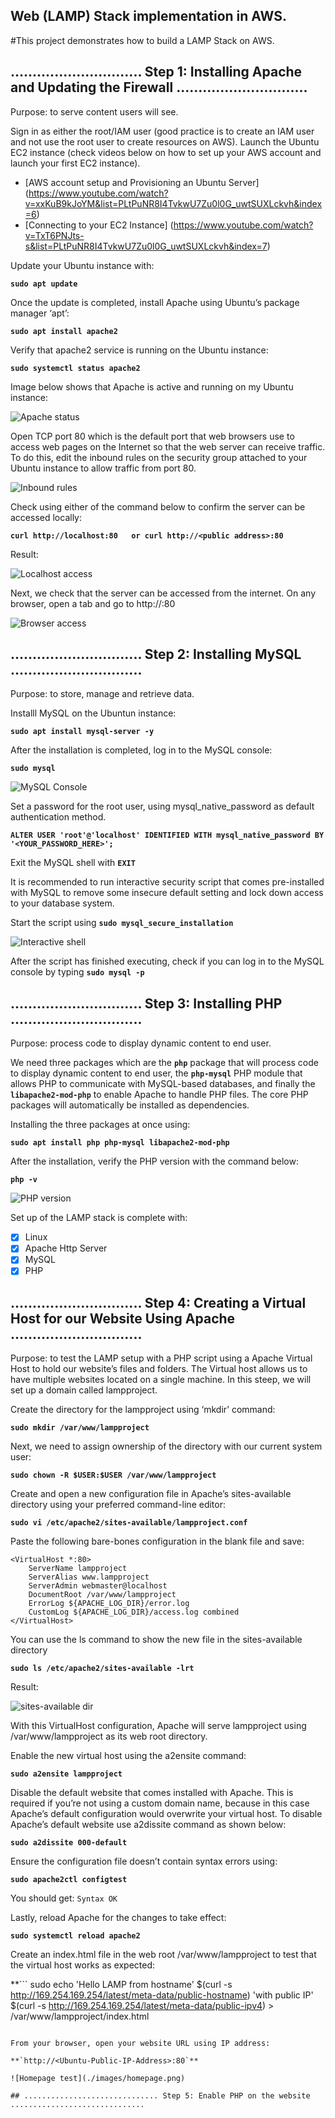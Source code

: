 ## Web (LAMP) Stack implementation in AWS.

#This project demonstrates how to build a LAMP Stack on AWS.

## .............................. Step 1: Installing Apache and Updating the Firewall ..............................

Purpose: to serve content users will see.

Sign in as either the root/IAM user (good practice is to create an IAM user and not use the root user to create resources on AWS).
Launch the Ubuntu EC2 instance (check videos below on how to set up your AWS account and launch your first EC2 instance).

- [AWS account setup and Provisioning an Ubuntu Server] (https://www.youtube.com/watch?v=xxKuB9kJoYM&list=PLtPuNR8I4TvkwU7Zu0l0G_uwtSUXLckvh&index=6)
- [Connecting to your EC2 Instance] (https://www.youtube.com/watch?v=TxT6PNJts-s&list=PLtPuNR8I4TvkwU7Zu0l0G_uwtSUXLckvh&index=7)

Update your Ubuntu instance with:

**`sudo apt update`**

Once the update is completed, install Apache using Ubuntu’s package manager ‘apt’:

**`sudo apt install apache2`**

Verify that apache2 service is running on the Ubuntu instance:

**`sudo systemctl status apache2`**

Image below shows that Apache is active and running on my Ubuntu instance:

![Apache status](./images/running_apache.png)

Open TCP port 80 which is the default port that web browsers use to access web pages on the Internet so that the web server can receive traffic. To do this, edit the inbound rules on the security group attached to your Ubuntu instance to allow traffic from port 80.

![Inbound rules](./images/inbound_rule.png)

Check using either of the command below to confirm the server can be accessed locally:

**`curl http://localhost:80  
or curl http://<public address>:80`**

Result:

![Localhost access](./images/localhost.png)

Next, we check that the server can be accessed from the internet. On any browser, open a tab and go to http://<Ubuntu-Instance-Public-IP-Address>:80

![Browser access](./images/browser.png)

## .............................. Step 2: Installing MySQL ..............................

Purpose: to store, manage and retrieve data.

Installl MySQL on the Ubuntun instance:

 **`sudo apt install mysql-server -y`**

After the installation is completed, log in to the MySQL console:

**`sudo mysql`**

![MySQL Console](./images/mysql_console.png)

Set a password for the root user, using mysql_native_password as default authentication method. 

**`ALTER USER 'root'@'localhost' IDENTIFIED WITH mysql_native_password BY '<YOUR_PASSWORD_HERE>';`**

Exit the MySQL shell with **`EXIT`**

It is recommended to run  interactive security script that comes pre-installed with MySQL to remove some insecure default setting and lock down access to your database system.

Start the script using **`sudo mysql_secure_installation`**

![Interactive shell](./images/interactive_shell.png)

After the script has finished executing, check if you can log in to the MySQL console by typing **`sudo mysql -p`**

## .............................. Step 3: Installing PHP ..............................

Purpose: process code to display dynamic content to end user.

We need three packages which are the **`php`** package that will process code to display dynamic content to end user, the **`php-mysql`** PHP module that allows PHP to communicate with MySQL-based databases, and finally the **`libapache2-mod-php`** to enable Apache to handle PHP files. The core PHP packages will automatically be installed as dependencies.

Installing the three packages at once using: 

**`sudo apt install php php-mysql libapache2-mod-php`**

After the installation, verify the PHP version with the command below:

**`php -v`**

![PHP version](./images/php_version.png)

Set up of the LAMP stack is complete with:

- [x] Linux
- [x] Apache Http Server
- [x] MySQL
- [x] PHP

## .............................. Step 4: Creating a Virtual Host for our Website Using Apache ..............................

Purpose: to test the LAMP setup with a PHP script using a Apache Virtual Host to hold our website’s files and folders. The Virtual host allows us to have multiple websites located on a single machine. In this steep, we will set up a domain called lampproject.

Create the directory for the lampproject using ‘mkdir’ command:

**`sudo mkdir /var/www/lampproject`**

Next, we need to assign ownership of the directory with our current system user:

**`sudo chown -R $USER:$USER /var/www/lampproject`**

Create and open a new configuration file in Apache’s sites-available directory using your preferred command-line editor:

**`sudo vi /etc/apache2/sites-available/lampproject.conf`**

Paste the following bare-bones configuration in the blank file and save:

```
<VirtualHost *:80>
    ServerName lampproject
    ServerAlias www.lampproject 
    ServerAdmin webmaster@localhost
    DocumentRoot /var/www/lampproject
    ErrorLog ${APACHE_LOG_DIR}/error.log
    CustomLog ${APACHE_LOG_DIR}/access.log combined
</VirtualHost>
```
You can use the ls command to show the new file in the sites-available directory

**`sudo ls /etc/apache2/sites-available -lrt`**

Result:

![sites-available dir](./images/available_files.png)

With this VirtualHost configuration, Apache will serve lampproject using /var/www/lampproject as its web root directory. 

Enable the new virtual host using the a2ensite command:

**`sudo a2ensite lampproject`**

Disable the default website that comes installed with Apache. This is required if you’re not using a custom domain name, because in this case Apache’s default configuration would overwrite your virtual host. To disable Apache’s default website use a2dissite command as shown below:

**`sudo a2dissite 000-default`**

Ensure the configuration file doesn’t contain syntax errors using:

**`sudo apache2ctl configtest`**

You should get: ```Syntax OK```

Lastly, reload Apache for the changes to take effect:

**`sudo systemctl reload apache2`**

Create an index.html file in the web root /var/www/lampproject to test that the virtual host works as expected:

**```
sudo echo 'Hello LAMP from hostname' $(curl -s http://169.254.169.254/latest/meta-data/public-hostname) 'with public IP' $(curl -s http://169.254.169.254/latest/meta-data/public-ipv4) > /var/www/lampproject/index.html
```**

From your browser, open your website URL using IP address:

**`http://<Ubuntu-Public-IP-Address>:80`**

![Homepage test](./images/homepage.png)

## .............................. Step 5: Enable PHP on the website ..............................